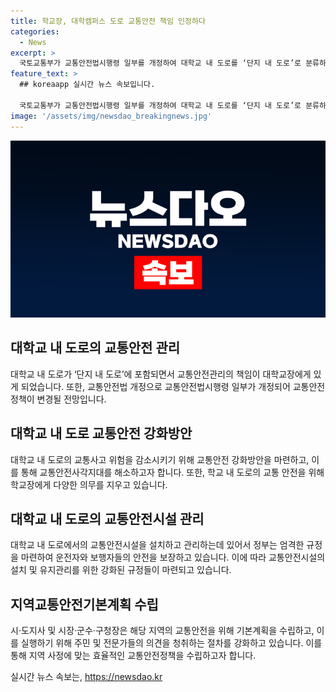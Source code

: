 ```yaml
---
title: 학교장, 대학캠퍼스 도로 교통안전 책임 인정하다
categories:
  - News
excerpt: >
  국토교통부가 교통안전법시행령 일부를 개정하여 대학교 내 도로를 ‘단지 내 도로’로 분류하고, 해당 도로의 설치 및 관리를 학교장에게 의무화했다. 이로써 학교장은 중대 교통사고 발생 시 지방자치단체에 통보해야 하며, 교통안전시설 설치와 관리를 담당하게 된다. 또한, 교통안전 시설물 설치와 관리, 중대 교통사고 발생 시 지방자치단체에 통보하는 등 교통 안전관리 의무가 주어졌으며, 시설 개선을 위해 지방자치단체가 실태점검 및 권고를 할 수 있게 되었다. 지역 교통안전기본계획의 수립과 공고에 대한 절차가 상세히 규정되었으며, 관련 정책을 추진할 때 이해관계자의 의견을 적극 반영하여 지역의 교통안전 정책을 효과적으로 추진할 수 있게 되었다.
feature_text: >
  ## koreaapp 실시간 뉴스 속보입니다.

  국토교통부가 교통안전법시행령 일부를 개정하여 대학교 내 도로를 ‘단지 내 도로’로 분류하고, 해당 도로의 설치 및 관리를 학교장에게 의무화했다. 이로써 학교장은 중대 교통사고 발생 시 지방자치단체에 통보해야 하며, 교통안전시설 설치와 관리를 담당하게 된다. 또한, 교통안전 시설물 설치와 관리, 중대 교통사고 발생 시 지방자치단체에 통보하는 등 교통 안전관리 의무가 주어졌으며, 시설 개선을 위해 지방자치단체가 실태점검 및 권고를 할 수 있게 되었다. 지역 교통안전기본계획의 수립과 공고에 대한 절차가 상세히 규정되었으며, 관련 정책을 추진할 때 이해관계자의 의견을 적극 반영하여 지역의 교통안전 정책을 효과적으로 추진할 수 있게 되었다.
image: '/assets/img/newsdao_breakingnews.jpg'
---
```


<p><img src="/assets/img/newsdao_breakingnews.jpg" alt="koreaapp 속보" /></p>

<h2 data-ke-size="size26">대학교 내 도로의 교통안전 관리</h2>

<p data-ke-size="size16">대학교 내 도로가 ‘단지 내 도로’에 포함되면서 교통안전관리의 책임이 대학교장에게 있게 되었습니다. 또한, 교통안전법 개정으로 교통안전법시행령 일부가 개정되어 교통안전 정책이 변경될 전망입니다.</p>

<h2 data-ke-size="size26">대학교 내 도로 교통안전 강화방안</h2>

<p data-ke-size="size16">대학교 내 도로의 교통사고 위험을 감소시키기 위해 교통안전 강화방안을 마련하고, 이를 통해 교통안전사각지대를 해소하고자 합니다. 또한, 학교 내 도로의 교통 안전을 위해 학교장에게 다양한 의무를 지우고 있습니다.</p>

<h2 data-ke-size="size26">대학교 내 도로의 교통안전시설 관리</h2>

<p data-ke-size="size16">대학교 내 도로에서의 교통안전시설을 설치하고 관리하는데 있어서 정부는 엄격한 규정을 마련하여 운전자와 보행자들의 안전을 보장하고 있습니다. 이에 따라 교통안전시설의 설치 및 유지관리를 위한 강화된 규정들이 마련되고 있습니다.</p>

<h2 data-ke-size="size26">지역교통안전기본계획 수립</h2>

<p data-ke-size="size16">시·도지사 및 시장·군수·구청장은 해당 지역의 교통안전을 위해 기본계획을 수립하고, 이를 실행하기 위해 주민 및 전문가들의 의견을 청취하는 절차를 강화하고 있습니다. 이를 통해 지역 사정에 맞는 효율적인 교통안전정책을 수립하고자 합니다.</p>
실시간 뉴스 속보는, <a href="https://newsdao.kr" rel="dofollow">https://newsdao.kr</a>


